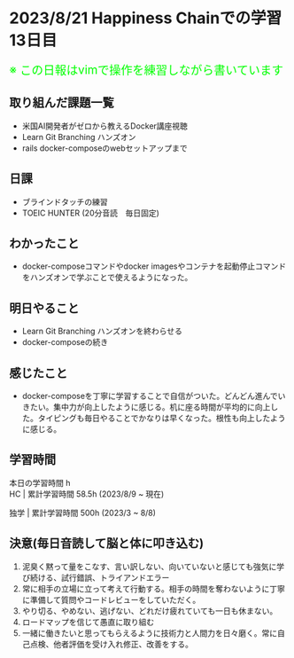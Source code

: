 # 2023/8/21 Happiness Chainでの学習13日目

<span style="font-size: 150%; color: lime;">※ この日報はvimで操作を練習しながら書いています</span>

## 取り組んだ課題一覧
- 米国AI開発者がゼロから教えるDocker講座視聴
- Learn Git Branching ハンズオン
- rails docker-composeのwebセットアップまで

## 日課
- ブラインドタッチの練習
- TOEIC HUNTER (20分音読　毎日固定)

<!-- ## 本日作成した or 編集したQiita記事URL -->

## わかったこと
- docker-composeコマンドやdocker imagesやコンテナを起動停止コマンドをハンズオンで学ぶことで使えるようになった。
## 明日やること
- Learn Git Branching ハンズオンを終わらせる
- docker-composeの続き

## 感じたこと
- docker-composeを丁寧に学習することで自信がついた。どんどん進んでいきたい。集中力が向上したように感じる。机に座る時間が平均的に向上した。タイピングも毎日やることでかなりは早くなった。根性も向上したように感じる。
## 学習時間
本日の学習時間 h　 <br>
HC | 累計学習時間 58.5h (2023/8/9 ~ 現在)

独学 | 累計学習時間 500h (2023/3 ~ 8/8)


## 決意(毎日音読して脳と体に叩き込む)
1. 泥臭く黙って量をこなす、言い訳しない、向いていないと感じても強気に学び続ける、試行錯誤、トライアンドエラー
2. 常に相手の立場に立って考えて行動する。相手の時間を奪わないように丁寧に準備して質問やコードレビューをしていただく。
3. やり切る、やめない、逃げない、どれだけ疲れていても一日も休まない。
4. ロードマップを信じて愚直に取り組む
5. 一緒に働きたいと思ってもらえるように技術力と人間力を日々磨く。常に自己点検、他者評価を受け入れ修正、改善をする。
